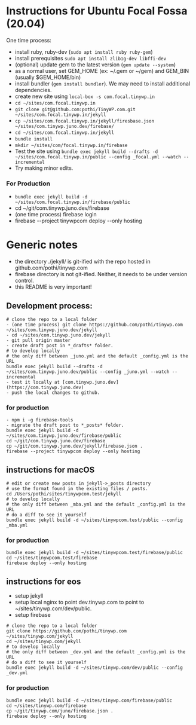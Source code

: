 # Instructions for Ubuntu Focal Fossa (20.04)

One time process:

- install ruby, ruby-dev (`sudo apt install ruby ruby-gem`)
- install prerequisites `sudo apt install zlib1g-dev libffi-dev`
- (optional) update gem to the latest version (`gem update --system`)
- as a normal user, set GEM_HOME (ex: ~/.gem or ~/gem) and GEM_BIN (usually $GEM_HOME/bin)
- install bundler (`gem install bundler`). We may need to install additional dependencies.
- create new site using `local-box -s com.focal.tinywp.in`
- `cd ~/sites/com.focal.tinywp.in`
- `git clone git@github.com:pothi/TinyWP.com.git ~/sites/com.focal.tinywp.in/jekyll`
- `cp ~/sites/com.focal.tinywp.in/jekyll/firesbase.json ~/sites/com.tinywp.juno.dev/firebase/`
- `cd ~/sites/com.focal.tinywp.in/jekyll`
- `bundle install`
- `mkdir ~/sites/com/focal.tinywp.in/firebase`
- Test the site using `bundle exec jekyll build --drafts -d ~/sites/com.focal.tinywp.in/public --config _focal.yml --watch --incremental`
- Try making minor edits.

### For Production
- `bundle exec jekyll build -d ~/sites/com.focal.tinywp.in/firebase/public`
- cd ~/git/com.tinywp.juno.dev/firebase
- (one time process) firebase login
- firebase --project tinywpcom deploy --only hosting

# Generic notes

* the directory ./jekyll/ is git-ified with the repo hosted in github.com/pothi/tinywp.com
* firebase directory is not git-ified. Neither, it needs to be under version control.
* this README is very important!

## Development process:

```
# clone the repo to a local folder
- (one time process) git clone https://github.com/pothi/tinywp.com ~/sites/com.tinywp.juno.dev/jekyll
- cd ~/sites/com.tinywp.juno.dev/jekyll
- git pull origin master
- create draft post in *_drafts* folder.
# to develop locally
# the only diff between _juno.yml and the default _config.yml is the URL
bundle exec jekyll build --drafts -d ~/sites/com.tinywp.juno.dev/public --config _juno.yml --watch --incremental
- test it locally at [com.tinywp.juno.dev](https://com.tinywp.juno.dev)
- push the local changes to github.
```

### for production
```
- npm i -g firebase-tools
- migrate the draft post to *_posts* folder.
bundle exec jekyll build -d ~/sites/com.tinywp.juno.dev/firebase/public
cd ~/git/com.tinywp.juno.dev/firebase
cp ~/git/com.tinywp.juno.dev/jekyll/firebase.json .
firebase --project tinywpcom deploy --only hosting
```

## instructions for macOS
```
# edit or create new posts in jekyll->_posts directory
# use the format found in the existing files / posts.
cd /Users/pothi/sites/tinywpcom.test/jekyll
# to develop locally
# the only diff between _mba.yml and the default _config.yml is the URL
# do a diff to see it yourself
bundle exec jekyll build -d ~/sites/tinywpcom.test/public --config _mba.yml
```

### for production
```
bundle exec jekyll build -d ~/sites/tinywpcom.test/firebase/public
cd ~/sites/tinywpcom.test/firebase
firebase deploy --only hosting
```

## instructions for eos
* setup jekyll
* setup local nginx to point dev.tinywp.com to point to ~/sites/tinywp.com/dev/public.
* setup firebase

```
# clone the repo to a local folder
git clone https://github.com/pothi/tinywp.com ~/sites/tinywp.com/jekyll
cd ~/sites/tinywp.com/jekyll
# to develop locally
# the only diff between _dev.yml and the default _config.yml is the URL
# do a diff to see it yourself
bundle exec jekyll build -d ~/sites/tinywp.com/dev/public --config _dev.yml
```

### for production
```
bundle exec jekyll build -d ~/sites/tinywp.com/firebase/public
cd ~/sites/tinywp.com/firebase
cp ~/git/tinywp.com/juno/firebase.json .
firebase deploy --only hosting
```

